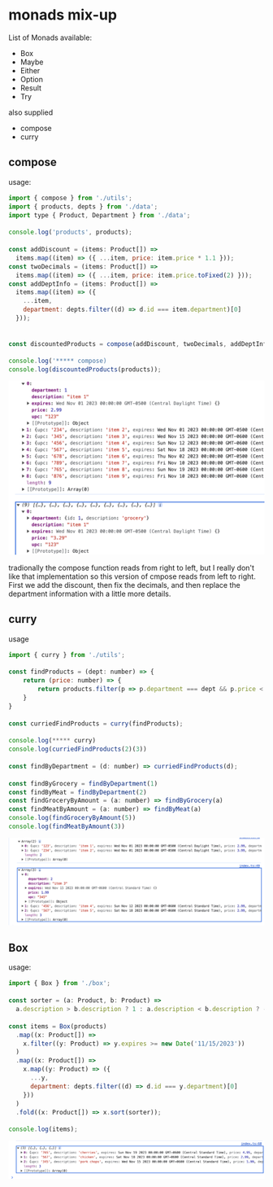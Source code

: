 # monads mix-up

List of Monads available:

- Box
- Maybe
- Either
- Option
- Result
- Try

also supplied

- compose
- curry

## compose

usage:

```js
import { compose } from './utils';
import { products, depts } from './data';
import type { Product, Department } from './data';

console.log('products', products);

const addDiscount = (items: Product[]) =>
  items.map((item) => ({ ...item, price: item.price * 1.1 }));
const twoDecimals = (items: Product[]) =>
  items.map((item) => ({ ...item, price: item.price.toFixed(2) }));
const addDeptInfo = (items: Product[]) =>
  items.map((item) => ({
    ...item,
    department: depts.filter((d) => d.id === item.department)[0]
  }));


const discountedProducts = compose(addDiscount, twoDecimals, addDeptInfo);

console.log('***** compose)
console.log(discountedProducts(products));

```



![compose](img/compose_01.png)

tradionally the compose function reads from right to left, but I really don't like that implementation so this version of cmpose reads from left to right. First we add the discount, then fix the decimals, and then replace the department information with a little more details.

## curry

usage

```js
import { curry } from './utils';

const findProducts = (dept: number) => {
    return (price: number) => {
        return products.filter(p => p.department === dept && p.price < price)
    }
}

const curriedFindProducts = curry(findProducts);

console.log(***** curry)
console.log(curriedFindProducts(2)(3))

const findByDepartment = (d: number) => curriedFindProducts(d);

const findByGrocery = findByDepartment(1)
const findByMeat = findByDepartment(2)
const findGroceryByAmount = (a: number) => findByGrocery(a)
const findMeatByAmount = (a: number) => findByMeat(a)
console.log(findGroceryByAmount(5))
console.log(findMeatByAmount(3))
```

![curry](img/curry.png)

## Box

usage:

```js
import { Box } from './box';

const sorter = (a: Product, b: Product) =>
  a.description > b.description ? 1 : a.description < b.description ? -1 : 0;

const items = Box(products)
  .map((x: Product[]) =>
    x.filter((y: Product) => y.expires >= new Date('11/15/2023'))
  )
  .map((x: Product[]) =>
    x.map((y: Product) => ({
      ...y,
      department: depts.filter((d) => d.id === y.department)[0]
    }))
  )
  .fold((x: Product[]) => x.sort(sorter));

console.log(items);
```

![box](img/box.png)
